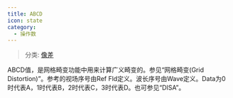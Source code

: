 ```yaml
---
title: ABCD
icon: state
category:
  - 操作数
---
```


> 分类: [像差](/hb/operands/131/885/  "Zemax 操作数 像差")

ABCD值，是网格畸变功能中用来计算广义畸变的。参见“网格畸变(Grid Distortion)”。参考的视场序号由Ref Fld定义。波长序号由Wave定义。Data为0时代表A，1时代表B，2时代表C，3时代表D。也可参见“DISA”。